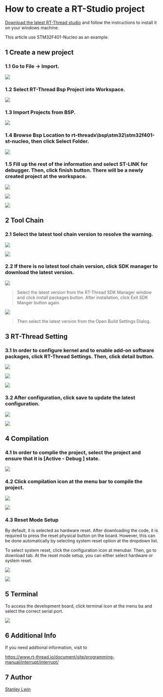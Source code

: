 # How to create a RT-Studio project

[Download the latest RT-Thread studio](https://www.rt-thread.io/studio.html) and follow the instructions to install it on your windows machine.

This article use STM32F401-Nucleo as an example.

## 1 Create a new project

### 1.1 Go to File -> Import.

![](figures_en/Import_bsp.png)

### 1.2 Select RT-Thread Bsp Project into Workspace.

![](figures_en/Workspace.png)

### 1.3 Import Projects from BSP.

![](figures_en/Import_prj.png)

### 1.4 Browse Bsp Location to rt-threadx\bsp\stm32\stm32f401-st-nucleo, then click Select Folder.

![](figures_en/Folder.png)

### 1.5 Fill up the rest of the information and select ST-LINK for debugger. Then, click finish button. There will be a newly created project at the workspace. 

![](figures_en/Info.png)

![](figures_en/Import.png)

![](figures_en/Project.png)

## 2 Tool Chain

### 2.1 Select the latest tool chain version to resolve the warning.

![](figures_en/BuildSetting.png)

![](figures_en/GUN_Tools.png)

### 2.2 If there is no latest tool chain version, click SDK manager to download the latest version.

![](figures_en/SDK.png)

> Select the latest version from the RT-Thread SDK Manager window and click install packages button. After installation, click Exit SDK Manger button again.

![](figures_en/SDK_ver.png)

> Then select the latest version from the Open Build Settings Dialog.

## 3 RT-Thread Setting

### 3.1 In order to configure kernel and to enable add-on software packages, click RT-Thread Settings. Then, click detail button.

![](figures_en/rt-studio-settings.png)

![](figures_en/softpkgs.png)

![](figures_en/select.png)

### 3.2 After configuration, click save to update the latest configuration.

![](figures_en/save_select.png)

![](figures_en/saveing.png)

## 4 Compilation

### 4.1 In order to complie the project, select the project and ensure that it is [Active - Debug ] state.

![](figures_en/select_prj.png)

### 4.2 Click compilation icon at the menu bar to compile the project.

![](figures_en/build.png)

![](figures_en/build_finish.png)

### 4.3 Reset Mode Setup

By default, it is selected as hardware reset. After downloading the code, it is required to press the reset physical button on the board. However, this can be done automatically by selecting system reset option at the dropdown list.

To select system reset, click the configuration icon at menubar. Then, go to download tab. At the reset mode setup, you can either select hardware or system reset.

![](figures_en/setting.png)

![](figures_en/rst.png)

## 5 Terminal 

To access the development board, click terminal icon at the menu ba and select the correct serial port.

![](figures_en/terminal.png)

## 6 Additional Info 

If you need addtional information, visit to 

https://www.rt-thread.io/document/site/programming-manual/interrupt/interrupt/

## 7 Author

[Stanley Lwin](https://github.com/byte-me-stan)
